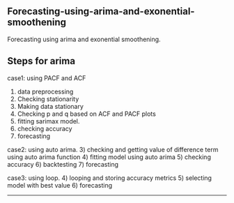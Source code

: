 ## Forecasting-using-arima-and-exonential-smoothening
Forecasting using arima and exonential smoothening.

## Steps for arima

case1: using PACF and ACF
1) data preprocessing
2) Checking stationarity
3) Making data stationary
4) Checking p and q based on ACF and PACF plots
5) fitting sarimax model.
6) checking accuracy
7) forecasting


case2: using auto arima.
3) checking and getting value of difference term using auto arima function
4) fitting model using auto arima
5) checking accuracy 
6) backtesting
7) forecasting

case3: using loop.
4) looping and storing accuracy metrics
5) selecting model with best value
6) forecasting

----------------------------------------------------------------------------------------------------------------------------------------------------------------------------
